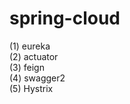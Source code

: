 # spring-cloud
(1) eureka
<br/>
(2) actuator
<br/>
(3) feign
<br/>
(4) swagger2
<br/>
(5) Hystrix
<br/>
